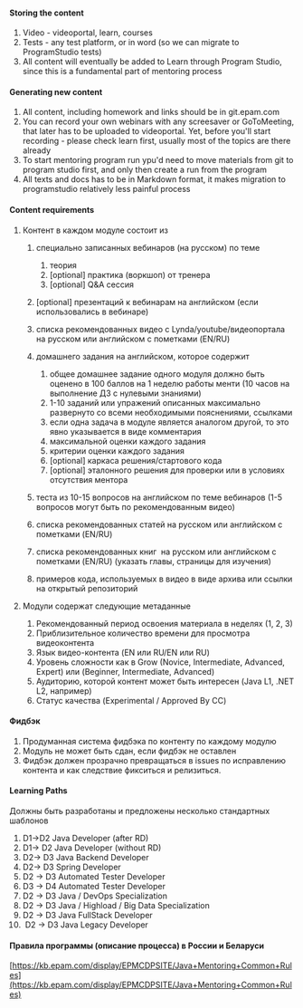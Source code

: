 #### Storing the content

1. Video - videoportal, learn, courses 
2. Tests - any test platform, or in word (so we can migrate to ProgramStudio tests)
3. All content will eventually be added to Learn through Program Studio, since this is a fundamental part of mentoring process

#### Generating new content

1. All content, including homework and links should be in git.epam.com 
2. You can record your own webinars with any screesaver or GoToMeeting, that later has to be uploaded to videoportal. Yet, before you'll start recording - please check learn first, usually most of the topics are there already
3. To start mentoring program run ypu'd need to move materials from git to program studio first, and only then create a run from the program 
4. All texts and docs has to be in Markdown format, it makes migration to programstudio relatively less painful process
  
#### Content requirements

  

1. Контент в каждом модуле состоит из 
    1. специально записанных вебинаров (на русском) по теме 
        1. теория 
        2. [optional] практика (воркшоп) от тренера 
        3. [optional] Q&A сессия 

    2. [optional] презентаций к вебинарам на английском (если использовались в вебинаре) 
    3. списка рекомендованных видео с Lynda/youtube/видеопортала на русском или английском с пометками (EN/RU) 
    4. домашнего задания на английском, которое содержит 
        1. общее домашнее задание одного модуля должно быть оценено в 100 баллов на 1 неделю работы менти (10 часов на выполнение ДЗ с нулевыми знаниями) 
        2. 1-10 заданий или упражений описанных максимально развернуто со всеми необходимыми пояснениями, ссылками 
        3. если одна задача в модуле является аналогом другой, то это явно указывается в виде комментария 
        4. максимальной оценки каждого задания 
        5. критерии оценки каждого задания 
        6. [optional] каркаса решения/стартового кода 
        7. [optional] эталонного решения для проверки или в условиях отсутствия ментора 

    5. теста из 10-15 вопросов на английском по теме вебинаров (1-5 вопросов могут быть по рекомендованным видео)  
    6. списка рекомендованных статей на русском или английском с пометками (EN/RU) 
    7. списка рекомендованных книг  на русском или английском с пометками (EN/RU) (указать главы, страницы для изучения) 
    8. примеров кода, используемых в видео в виде архива или ссылки на открытый репозиторий 

2. Модули содержат следующие метаданные 
    1. Рекомендованный период освоения материала в неделях (1, 2, 3) 
    2. Приблизительное количество времени для просмотра видеоконтента 
    3. Язык видео-контента (EN или RU/EN или RU) 
    4. Уровень сложности как в Grow (Novice, Intermediate, Advanced, Expert) или (Beginner, Intermediate, Advanced) 
    5. Аудиторию, которой контент может быть интересен (Java L1, .NET L2, например) 
    6. Статус качества (Experimental / Approved By CC) 

#### Фидбэк

  

1. Продуманная система фидбэка по контенту по каждому модулю 
2. Модуль не может быть сдан, если фидбэк не оставлен 
3. Фидбэк должен прозрачно превращаться в issues по исправлению контента и как следствие фикситься и релизиться. 
  

#### Learning Paths

  

Должны быть разработаны и предложены несколько стандартных шаблонов

  

1. D1-&gt;D2 Java Developer (after RD) 
2. D1-&gt; D2 Java Developer (without RD) 
3. D2-&gt; D3 Java Backend Developer 
4. D2-&gt; D3 Spring Developer 
5. D2 -&gt; D3 Automated Tester Developer 
6. D3 -&gt; D4 Automated Tester Developer 
7. D2 -&gt; D3 Java / DevOps Specialization 
8. D2 -&gt; D3 Java / Highload / Big Data Specialization 
9. D2 -&gt; D3 Java FullStack Developer 
10.  D2 -&gt; D3 Java Legacy Developer 
  
  
  

#### Правила программы (описание процесса) в России и Беларуси

[https://kb.epam.com/display/EPMCDPSITE/Java+Mentoring+Common+Rules](https://kb.epam.com/display/EPMCDPSITE/Java+Mentoring+Common+Rules)